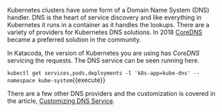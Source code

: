 Kubernetes clusters have some form of a Domain Name System (DNS) handler. DNS is the heart of service discovery and like everything in Kubernetes it runs in a container as it handles the lookups. There are a variety of providers for Kubernetes DNS solutions. In 2018 [CoreDNS](https://coredns.io/) became a preferred solution in the community.

In Katacoda, the version of Kubernetes you are using has _CoreDNS_ servicing the requests. The DNS service can be seen running here.

`kubectl get services,pods,deployments -l 'k8s-app=kube-dns' --namespace kube-system`{{execute}}

There are a few other DNS providers and the customization is covered in the article, [Customizing DNS Service](https://kubernetes.io/docs/tasks/administer-cluster/dns-custom-nameservers/).
